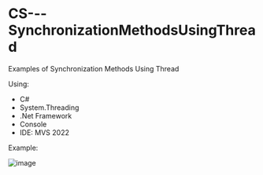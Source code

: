 # CS---SynchronizationMethodsUsingThread
Examples of Synchronization Methods Using Thread

Using:
- C#
- System.Threading
- .Net Framework
- Console
- IDE: MVS 2022

Example:

![image](https://github.com/user-attachments/assets/ac2cf718-95dc-4980-a230-9b5f89990bdb)


